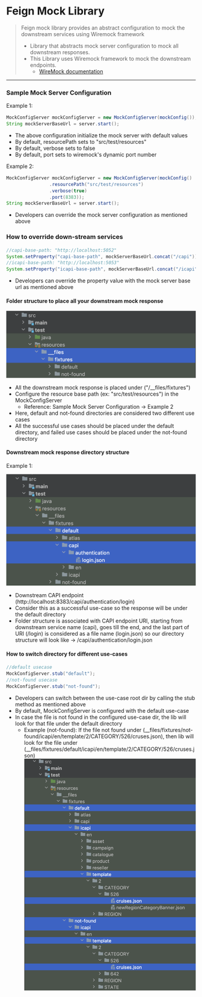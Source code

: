 # Feign Mock Library

> Feign mock library provides an abstract configuration to mock the downstream services using Wiremock framework
> - Library that abstracts mock server configuration to mock all downstream responses.
> - This Library uses Wiremock framework to mock the downstream endpoints.
>   - [WireMock documentation](https://wiremock.org/docs/)
---

### Sample Mock Server Configuration

Example 1:
``` java
MockConfigServer mockConfigServer = new MockConfigServer(mockConfig());
String mockServerBaseUrl = server.start();
```
- The above configuration initialize the mock server with default values
- By default, resourcePath sets to "src/test/resources"
- By default, verbose sets to false
- By default, port sets to wiremock's dynamic port number

Example 2:
``` java
MockConfigServer mockConfigServer = new MockConfigServer(mockConfig()
                .resourcePath("src/test/resources")
                .verbose(true)
                .port(8383));
String mockServerBaseUrl = server.start();
```
- Developers can override the mock server configuration as mentioned above


### How to override down-stream services

``` java
//capi-base-path: "http://localhost:5052"
System.setProperty("capi-base-path", mockServerBaseUrl.concat("/capi"));
//icapi-base-path: "http://localhost:5053"
System.setProperty("icapi-base-path", mockServerBaseUrl.concat("/icapi"));
```
- Developers can override the property value with the mock server base url as mentioned above

#### Folder structure to place all your downstream mock response

![resource-dir-structure.jpg](images%2Fresource-dir-structure.jpg)
- All the downstream mock response is placed under ("/__files/fixtures")
- Configure the resource base path (ex: "src/test/resources") in the MockConfigServer
  - Reference: Sample Mock Server Configuration -> Example 2
- Here, default and not-found directories are considered two different use cases
- All the successful use cases should be placed under the default directory,
  and failed use cases should be placed under the not-found directory

#### Downstream mock response directory structure

Example 1:

![downstream-response-dir-structure.jpg](images%2Fdownstream-response-dir-structure.jpg)
- Downstream CAPI endpoint (http://localhost:8383/capi/authentication/login)
- Consider this as a successful use-case so the response will be under the default directory
- Folder structure is associated with CAPI endpoint URI, starting from downstream service name (capi),
  goes till the end, and the last part of URI (/login) is considered as a file name (login.json)
  so our directory structure will look like -> /capi/authentication/login.json


#### How to switch directory for different use-cases

``` java
//default usecase
MockConfigServer.stub("default");
//not-found usecase
MockConfigServer.stub("not-found");
```
- Developers can switch between the use-case root dir by calling the stub method as mentioned above
- By default, MockConfigServer is configured with the default use-case
- In case the file is not found in the configured use-case dir, the lib will look for that file under the default directory
    - Example (not-found): If the file not found under (__files/fixtures/not-found/icapi/en/template/2/CATEGORY/526/cruses.json), then
      lib will look for the file under (__files/fixtures/default/icapi/en/template/2/CATEGORY/526/cruses.json)
      ![downstream-response-dir-structure-1.jpg](images%2Fdownstream-response-dir-structure-1.jpg)